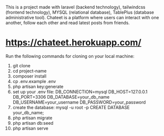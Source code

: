 This is a project made with laravel (backend technology), tailwindcss (frontend technology), MYSQL (relational database), TablePlus (database administrative tool). Chateet is a platform where users can interact with one another, follow each other and read latest posts from friends.

# https://chateet.herokuapp.com/

Run the following commands for cloning on your local machine:
1. git clone <repo-url>
2. cd project-name
3. composer install
4. cp .env.example .env
5. php artisan key:generate
6. set up your .env file:
   DB_CONNECTION=mysql
    DB_HOST=127.0.0.1
    DB_PORT=3306
    DB_DATABASE=your_db_name
    DB_USERNAME=your_username
    DB_PASSWORD=your_password
7. create the database:
    mysql -u root -p
    CREATE DATABASE your_db_name;
8. php artisan migrate
9. php artisan db:seed
10. php artisan serve
